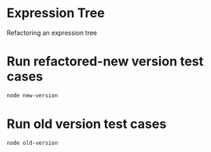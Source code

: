 # Expression Tree
Refactoring an expression tree

# Run refactored-new version test cases
```bash
node new-version
```

# Run old version test cases
```bash
node old-version
```
